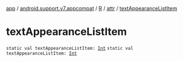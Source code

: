[app](../../../index.md) / [android.support.v7.appcompat](../../index.md) / [R](../index.md) / [attr](index.md) / [textAppearanceListItem](.)

# textAppearanceListItem

`static val textAppearanceListItem: `[`Int`](https://kotlinlang.org/api/latest/jvm/stdlib/kotlin/-int/index.html)
`static val textAppearanceListItem: `[`Int`](https://kotlinlang.org/api/latest/jvm/stdlib/kotlin/-int/index.html)